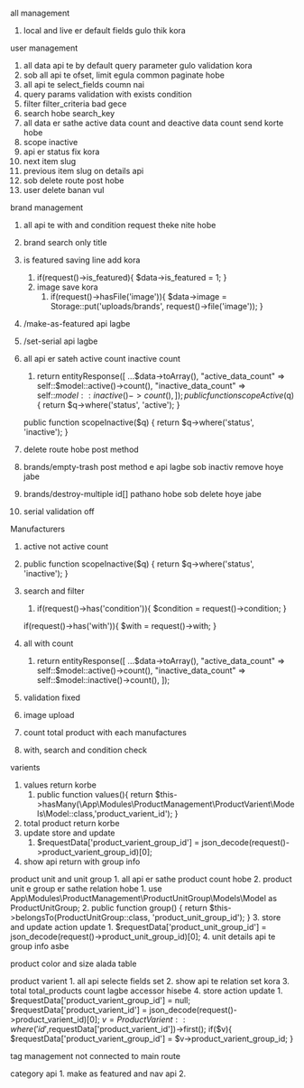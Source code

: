 all management
1. local and live er default fields gulo thik kora


user management

1. all data api te by default query parameter gulo validation kora
2. sob all api te ofset, limit egula common paginate hobe
3. all api te select_fields coumn nai
4. query params validation with exists condition
5. filter filter_criteria bad gece
6. search hobe search_key
7. all data er sathe active data count and deactive data count send korte hobe
8. scope inactive
9. api er status fix kora
10. next item slug
11. previous item slug on details api
12. sob delete route post hobe
13. user delete banan vul

brand management

1. all api te with and condition request theke nite hobe
2. brand search only title
3. is featured saving line add kora
   1. if(request()->is_featured){
            $data->is_featured = 1;
        }
    2. image save kora
       1. if(request()->hasFile('image')){
                    $data->image = Storage::put('uploads/brands', request()->file('image'));
                }
4. /make-as-featured api lagbe
5. /set-serial api lagbe
6. all api er sateh active count inactive count
   1. return entityResponse([
                ...$data->toArray(),
                "active_data_count" => self::$model::active()->count(),
                "inactive_data_count" => self::$model::inactive()->count(),
            ]);
        public function scopeActive($q)
    {
        return $q->where('status', 'active');
    }

    public function scopeInactive($q)
    {
        return $q->where('status', 'inactive');
    }
7. delete route hobe post method
8. brands/empty-trash post method e api lagbe sob inactiv remove hoye jabe
9. brands/destroy-multiple id[] pathano hobe sob delete hoye jabe
10. serial validation off

Manufacturers
1. active not active count
2. public function scopeInactive($q)
    {
        return $q->where('status', 'inactive');
    }
3. search and filter
   1. if(request()->has('condition')){
        $condition = request()->condition;
    }

    if(request()->has('with')){
        $with = request()->with;
    }
4. all with count
   1. return entityResponse([
            ...$data->toArray(),
            "active_data_count" => self::$model::active()->count(),
            "inactive_data_count" => self::$model::inactive()->count(),
        ]);
5. validation fixed
6. image upload
7. count total product with each manufactures
8. with, search and condition check

varients
1. values return korbe
   1. public function values(){
        return $this->hasMany(\App\Modules\ProductManagement\ProductVarient\Models\Model::class,'product_varient_id');
    }
2. total product return korbe
3. update store and update 
   1. $requestData['product_varient_group_id'] = json_decode(request()->product_varient_group_id)[0];
4. show api return with group info

product unit and unit group
    1. all api er sathe product count hobe
    2. product unit e group er sathe relation hobe
       1. use App\Modules\ProductManagement\ProductUnitGroup\Models\Model as ProductUnitGroup;
       2. public function group()
        {
            return $this->belongsTo(ProductUnitGroup::class, 'product_unit_group_id');
        }
    3. store and update action update
       1.  $requestData['product_unit_group_id'] = json_decode(request()->product_unit_group_id)[0];
    4. unit details api te group info asbe  

product color and size alada table

product varient
    1. all api selecte fields set
    2. show api te relation set kora
    3. total total_products count lagbe accessor hisebe
    4. store action update
       1.  $requestData['product_varient_group_id'] = null;
            $requestData['product_varient_id'] = json_decode(request()->product_varient_id)[0];
            $v = ProductVarient::where('id',$requestData['product_varient_id'])->first();
            if($v){
                $requestData['product_varient_group_id'] = $v->product_varient_group_id;
            }

tag management not connected to main route

category api
    1. make as featured and nav api
    2. 

